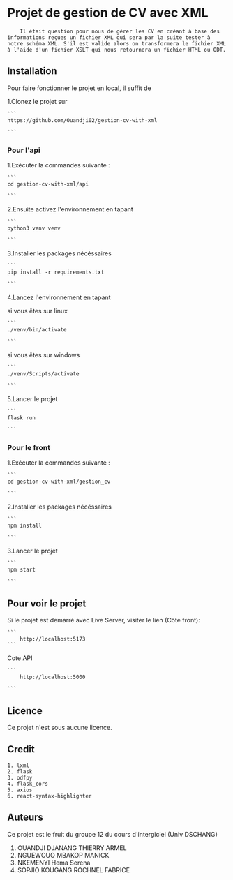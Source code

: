 # Projet de gestion de CV avec XML

```
    Il était question pour nous de gérer les CV en créant à base des informations reçues un fichier XML qui sera par la suite tester à notre schéma XML. S'il est valide alors on transformera le fichier XML à l'aide d'un fichier XSLT qui nous retournera un fichier HTML ou ODT. 

```

## Installation

Pour faire fonctionner le projet en local, il suffit de


1.Clonez le projet sur 

    ```
    https://github.com/Ouandji02/gestion-cv-with-xml

    ```
### Pour l'api

1.Exécuter la commandes suivante : 

    ```
    cd gestion-cv-with-xml/api

    ```

2.Ensuite activez l'environnement en tapant 

    ```
    python3 venv venv

    ```

3.Installer les packages nécéssaires 

    ```
    pip install -r requirements.txt

    ```
4.Lancez l'environnement en tapant 

si vous êtes sur linux

    ```
    ./venv/bin/activate

    ```
si vous êtes sur windows

    ```
    ./venv/Scripts/activate

    ```
5.Lancer le projet 

    ```
    flask run

    ```

### Pour le front

1.Exécuter la commandes suivante : 

    ```
    cd gestion-cv-with-xml/gestion_cv

    ```

2.Installer les packages nécéssaires 

    ```
    npm install 

    ```
3.Lancer le projet 

    ```
    npm start

    ```
 ## Pour voir le projet

 Si le projet est demarré avec Live Server, visiter le lien (Côté front):

    ```
        http://localhost:5173
    ```

Cote API

    ```
        http://localhost:5000

    ```
## Licence

Ce projet n'est sous aucune licence.

## Credit

    1. lxml
    2. flask
    3. odfpy
    4. flask_cors
    5. axios
    6. react-syntax-highlighter

## Auteurs

Ce projet est le fruit du groupe 12 du cours d'intergiciel (Univ DSCHANG)

1. OUANDJI DJANANG THIERRY ARMEL
2. NGUEWOUO MBAKOP MANICK
3. NKEMENYI Hema Serena
4. SOPJIO KOUGANG ROCHNEL FABRICE



